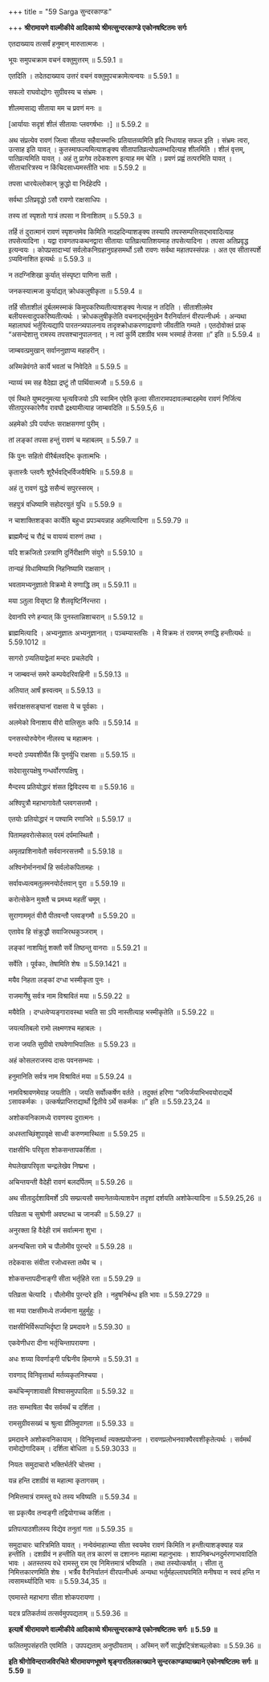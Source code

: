 +++
title = "59 Sarga सुन्दरकाण्डः"

+++
**श्रीरामायणे वाल्मीकीये आदिकाव्ये श्रीमत्सुन्दरकाण्डे एकोनषष्टितमः सर्गः**

एतदाख्याय तत्सर्वं हनुमान् मारुतात्मजः ।

भूयः समुपचक्राम वचनं वक्तुमुत्तरम् ॥ 5.59.1 ॥

एतदिति । तदेतदाख्याय उत्तरं वचनं वक्तुमुपचक्रामेत्यन्वयः ॥ 5.59.1 ॥

सफलो राघवोद्योगः सुग्रीवस्य च संभ्रमः ।

शीलमासाद्य सीताया मम च प्रवणं मनः ॥

\[आर्यायाः सदृशं शीलं सीतायाः प्लवगर्षभाः ।\] ॥ 5.59.2 ॥

अथ संप्रत्येव रावणं जित्वा सीतया सहैवास्माभिः प्रतियातव्यमिति हृदि निधायाह सफल इति । संभ्रमः त्वरा, उत्साह इति यावत् । कुतस्माफल्यमित्याशङ्क्य सीतापातिव्रत्योपलम्भादित्याह शीलमिति । शीलं वृत्तम्, पातिव्रत्यमिति यावत् । अहं तु प्रागेव तदेकशरण इत्याह मम चेति । प्रवणं प्रह्वं तत्परमिति यावत् । सीताचारित्रस्य न किंचिदसाध्यमस्तीति भावः ॥ 5.59.2 ॥

तपसा धारयेल्लोकान् क्रुद्धो वा निर्दहेदपि ।

सर्वथा ऽतिप्रवृद्धो ऽसौ रावणो राक्षसाधिपः ।

तस्य तां स्पृशतो गात्रं तपसा न विनाशितम् ॥ 5.59.3 ॥

तर्हि तं दुरात्मानं रावणं स्पृशन्तमेव किमिति नादहदिन्याशङ्क्य तस्यापि तपस्सम्पत्तिसद्भावादित्याह तपसेत्यादिना । यद्वा रावणतपःकथनद्वारा सीतायाः पातिव्रत्यातिशयमाह तपसेत्यादिना । तपसा अतिप्रवृद्ध इत्यन्वयः । कोपप्रसादाभ्यां सर्वलोकनिग्रहानुग्रहसमर्थो ऽसौ रावणः सर्वथा महातपस्संपन्नः । अत एव सीतास्पर्शे ऽप्यविनाशित इत्यर्थः ॥ 5.59.3 ॥

न तदग्निशिखा कुर्यात् संस्पृष्टा पाणिना सती ।

जनकस्यात्मजा कुर्याद्यत् क्रोधकलुषीकृता ॥ 5.59.4 ॥

तर्हि सीताशीलं दुर्बलमस्माकं किमुपकरिष्यतीत्याशङ्क्य नेत्याह न तदिति । सीताशीलमेव बलीयस्त्वादुपकरिष्यतीत्यर्थः । क्रोधकलुषीकृतेति वचनाद्भर्तृमुखेन वैरनिर्यातनं वीरपत्नीधर्मः । अन्यथा महालाघवं भर्तुरित्यद्यापि पारतन्त्र्यपालनाय तादृक्क्रोधाकरणाद्रावणो जीवतीति गम्यते । एतदोवोक्तं प्राक् “असन्देशात्तु रामस्य तपसश्चानुपालनात् । न त्वां कुर्मि दशग्रीव भस्म भस्मार्ह तेजसा ॥” इति ॥ 5.59.4 ॥

जाम्बवत्प्रमुखान् सर्वाननुज्ञाप्य महाहरीन् ।

अस्मिन्नेवंगते कार्ये भवतां च निवेदिते ॥ 5.59.5 ॥

न्याय्यं स्म सह वैदेह्या द्रष्टुं तौ पार्थिवात्मजौ ॥ 5.59.6 ॥

एवं स्थिते युष्मदनुमत्या भृत्यविजयो ऽपि स्वामिन एवेति कृत्वा सीतारामपदावलम्बादहमेव रावणं निर्जित्य सीतापुरस्कारेणैव रावघौ द्रक्ष्यामीत्याह जाम्बवदिति ॥ 5.59.5,6 ॥

अहमेको ऽपि पर्याप्तः सराक्षसगणां पुरीम् ।

तां लङ्कां तपसा हन्तुं रावणं च महाबलम् ॥ 5.59.7 ॥

किं पुनः सहितो वीरैर्बलवद्भिः कृतात्मभिः ।

कृतास्त्रैः प्लवगैः शूरैर्भवद्भिर्विजयैषिभिः ॥ 5.59.8 ॥

अहं तु रावणं युद्धे ससैन्यं सपुरस्सरम् ।

सहपुत्रं वधिष्यामि सहोदरयुतं युधि ॥ 5.59.9 ॥

न चाशाक्तिशङ्का कार्येति बहुधा प्रपञ्चयन्नाह अहमित्यादिना ॥ 5.59.79 ॥

ब्राह्ममैन्द्रं च रौद्रं च वायव्यं वारुणं तथा ।

यदि शक्रजितो ऽस्त्राणि दुर्निरीक्षाणि संयुगे ॥ 5.59.10 ॥

तान्यहं विधामिष्यामि निहनिष्यामि राक्षसान् ।

भवतामभ्यनुज्ञातो विक्रमो मे रुणाद्धि तम् ॥ 5.59.11 ॥

मया ऽतुला विसृष्टा हि शैलवृष्टिर्निरन्तरा ।

देवानपि रणे हन्यात् किं पुनस्तान्निशाचरान् ॥ 5.59.12 ॥

ब्राह्ममित्यादि । अभ्यनुज्ञातः अभ्यनुज्ञानात् । पञ्चम्यास्तसिः । मे विक्रमः तं रावणम् रुणद्धि हन्तीत्यर्थः ॥ 5.59.1012 ॥

सागरो ऽप्यतियाद्वेलां मन्दरः प्रचलेदपि ।

न जाम्बवन्तं समरे कम्पयेदरिवाहिनी ॥ 5.59.13 ॥

अतियात् आर्षं ह्रस्वत्वम् ॥ 5.59.13 ॥

सर्वराक्षससङ्घानां राक्षसा ये च पूर्वकाः ।

अलमेको विनाशाय वीरो वालिसुतः कपिः ॥ 5.59.14 ॥

पनसस्योरुवेगेन नीलस्य च महात्मनः ।

मन्दरो ऽप्यवशीर्येत किं पुनर्युधि राक्षसाः ॥ 5.59.15 ॥

सदेवासुरयक्षेषु गन्धर्वोरगपक्षिषु ।

मैन्दस्य प्रतियोद्धारं शंसत द्विविदस्य वा ॥ 5.59.16 ॥

अश्विपुत्रौ महाभागावेतौ प्लवगसत्तमौ ।

एतयोः प्रतियोद्धारं न पश्यामि रणाजिरे ॥ 5.59.17 ॥

पितामहवरोत्सेकात् परमं दर्पमास्थितौ ।

अमृतप्राशिनावेतौ सर्ववानरसत्तमौ ॥ 5.59.18 ॥

अश्विनोर्माननार्थं हि सर्वलोकपितामहः ।

सर्वावध्यत्वमतुलमनयोर्दत्तवान् पुरा ॥ 5.59.19 ॥

करोत्सेकेन मुक्तौ च प्रमथ्य महतीं चमूम् ।

सुराणाममृतं वीरौ पीतवन्तौ प्लवङ्गमौ ॥ 5.59.20 ॥

एतावेव हि संक्रुद्धौ सवाजिरथकुञ्जराम् ।

लङ्कां नाशयितुं शक्तौ सर्वे तिष्ठन्तु वानराः ॥ 5.59.21 ॥

सर्वेति । पूर्वकाः, तेषामिति शेषः ॥ 5.59.1421 ॥

मयैव निहता लङ्कां दग्धा भस्मीकृता पुनः ।

राजमार्गेषु सर्वत्र नाम विश्रावितं मया ॥ 5.59.22 ॥

मयैवेति । दग्धत्वेप्यङ्गारावस्था भवति सा ऽपि नास्तीत्याह भस्मीकृतेति ॥ 5.59.22 ॥

जयत्यतिबलो रामो लक्ष्मणश्च महाबलः ।

राजा जयति सुग्रीवो राघवेणाभिपालितः ॥ 5.59.23 ॥

अहं कोसलराजस्य दासः पवनसम्भवः ।

हनुमानिति सर्वत्र नाम विश्रावितं मया ॥ 5.59.24 ॥

नामविश्रावणमेवाह जयतीति । जयति सर्वोत्कर्षेण वर्तते । तदुक्तं हरिणा “जयिर्जयाभिभवयोराद्यर्थे ऽसावकर्मकः । उत्कर्षप्राप्तिराद्यार्थो द्वितीये ऽर्थे सकर्मकः ॥” इति ॥ 5.59.23,24 ॥

अशोकवनिकामध्ये रावणस्य दुरात्मनः ।

अधस्ताच्छिंशुपावृक्षे साध्वी करुणमास्थिता ॥ 5.59.25 ॥

राक्षसीभिः परिवृता शोकसन्तापकर्शिता ।

मेघलेखापरिवृता चन्द्रलेखेव निष्प्रभा ।

अचिन्तयन्ती वैदेही रावणं बलदर्पितम् ॥ 5.59.26 ॥

अथ सीतादुर्दशाविमर्शे ऽपि सम्प्रत्यसौ समानेतव्येत्याशयेन तदृशां दर्शयति अशोकेत्यादिना ॥ 5.59.25,26 ॥

पतिव्रता च सुश्रोणी अवष्टब्धा च जानकी ॥ 5.59.27 ॥

अनुरक्ता हि वैदेही रामं सर्वात्मना शुभा ।

अनन्यचित्ता रामे च पौलोमीव पुरन्दरे ॥ 5.59.28 ॥

तदेकवासः संवीता रजोध्वस्ता तथैव च ।

शोकसन्तापदीनाङ्गी सीता भर्तृहिते रता ॥ 5.59.29 ॥

पतिव्रता चेत्यादि । पौलोमीव पुरन्दरे इति । नहुषनिर्बन्ध इति भावः ॥ 5.59.2729 ॥

सा मया राक्षसीमध्ये तर्ज्यमाना मुहुर्मुहुः ।

राक्षसीभिर्विरूपाभिर्दृष्टा हि प्रमदावने ॥ 5.59.30 ॥

एकवेणीधरा दीना भर्तृचिन्तापरायणा ।

अधः शय्या विवर्णाङ्गी पद्मिनीव हिमागमे ॥ 5.59.31 ॥

रावणाद् विनिवृत्तार्था मर्तव्यकृतनिश्चया ।

कथंचिन्मृगशावाक्षी विश्वासमुपपादिता ॥ 5.59.32 ॥

ततः सम्भाषिता चैव सर्वमर्थं च दर्शिता ।

रामसुग्रीवसख्यं च श्रुत्वा प्रीतिमुपागता ॥ 5.59.33 ॥

प्रमदावने अशोकवनिकायाम् । विनिवृत्तार्था त्यक्तप्रयोजना । रावणप्रलोभनवाक्यैरवशीकृतेत्यर्थः । सर्वमर्थं रामोद्योगादिकम् । दर्शिता बोधिता ॥ 5.59.3033 ॥

नियतः समुदाचारो भक्तिर्भर्तरि चोत्तमा ।

यन्न हन्ति दशग्रीवं स महात्मा कृतागसम् ।

निमित्तमात्रं रामस्तु वधे तस्य भविष्यति ॥ 5.59.34 ॥

सा प्रकृत्यैव तन्वङ्गी तद्वियोगाच्च कर्शिता ।

प्रतिपत्पाठशीलस्य विद्येव तनुतां गता ॥ 5.59.35 ॥

समुदाचारः चारित्रमिति यावत् । नन्वेवंमाहात्म्या सीता स्वयमेव रावणं किमिति न हन्तीत्याशङ्क्याह यन्न हन्तीति । दशग्रीवं न हन्तीति यत् तत्र कारणं स दशाननः महात्मा महानुभावः । शापनिबन्धनदुर्मरणाभावादिति भावः । अतस्तस्य वधे रामस्तु राम एव निमित्तमात्रं भविष्यति । तथा तस्योत्कर्षात् । सीता तु निमित्तकारणमिति शेषः । भर्त्रैव वैरनिर्यातनं वीरपत्नीधर्मः अन्यथा भर्तुर्महल्लाघवमिति मनीषया न स्वयं हन्ति न त्वसामर्थ्यादिति भावः ॥ 5.59.34,35 ॥

एवमास्ते महाभागा सीता शोकपरायणा ।

यदत्र प्रतिकर्तव्यं तत्सर्वमुपपद्यताम् ॥ 5.59.36 ॥

**इत्यार्षे श्रीरामायणे वाल्मीकीये आदिकाव्ये श्रीमत्सुन्दरकाण्डे एकोनषष्टितमः सर्गः ॥ 5.59 ॥**

फलितमुपसंहरति एवमिति । उपपद्यताम् अनुष्ठीयताम् । अस्मिन् सर्गे सार्द्धषट्त्रिंशच्छ्लोकाः ॥ 5.59.36 ॥

**इति श्रीगोविन्दराजविरचिते श्रीरामायणभूषणे श्रृङ्गारतिलकाख्याने सुन्दरकाण्डव्याख्याने एकोनषष्टितमः सर्गः ॥ 5.59 ॥**

